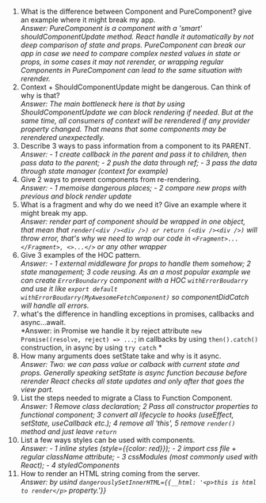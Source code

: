 1. What is the difference between Component and PureComponent? give an example where it might break my app.\
*Answer: PureComponent is a component with a 'smart' shouldComponentUpdate method. React handle it automatically by not deep comparison of state and props. PureComponent can break our app in case we need to compare complex nested values in state or props, in some cases it may not rerender, or wrapping regular Components in PureComponent can lead to the same situation with rerender.*
2. Context + ShouldComponentUpdate might be dangerous. Can think of why is that?\
*Answer: The main bottleneck here is that by using ShouldComponentUpdate we can block rendering if needed. But at the same time, all consumers of context will be rerendered if any provider property changed. That means that some components may be rerendered unexpectedly.*
3. Describe 3 ways to pass information from a component to its PARENT.\
*Answer: - 1 create callback in the parent and pass it to children, then pass data to the parent; - 2 push the data through ref; - 3 pass the data through state manager (context for example)*
4. Give 2 ways to prevent components from re-rendering.\
*Answer: - 1 memoise dangerous places; - 2 compare new props with previous and block render update*
5. What is a fragment and why do we need it? Give an example where it might break my app.\
*Answer: render part of component should be wrapped in one object, that mean that `render(<div /><div />) or return (<div /><div />)` will throw error, that's why we need to wrap our code in `<Fragment>...</Fragment>, <>...</>` or any other wrapper*
6. Give 3 examples of the HOC pattern.\
*Answer: - 1 external middleware for props to handle them somehow; 2 state management; 3 code reusing. As an a most popular example we can create `ErrorBoundarry` component with a HOC `withErrorBoudarry` and use it like `export default withErrorBoudarry(MyAwesomeFetchComponent)` so componentDidCatch will handle all errors.*
7. what's the difference in handling exceptions in promises, callbacks and async...await.\
*Answer: in Promise we handle it by reject attribute `new Promise((resolve, reject) => ...`; in callbacks by using `then().catch()` construction, in async by using `try catch` *
8. How many arguments does setState take and why is it async.\
*Answer: Two: we can pass value or calback with current state and props. Generally speaking setState is async function because before rerender React checks all state updates and only after that goes the view part.*
9. List the steps needed to migrate a Class to Function Component.\
*Answer: 1 Remove class declaration; 2 Pass all constructor properties to functional component; 3 convert all lifecycle to hooks (useEffect, setState, useCallback etc.); 4 remove all 'this', 5 remove `render()` method and just leave `return`*
10. List a few ways styles can be used with components.\
*Answer: - 1 inline styles (style={{color: red}}); - 2 import css file + regular className attribute; - 3 cssModules (most commonly used with React); - 4 styledComponents*
11. How to render an HTML string coming from the server.\
*Answer: by usind `dangerouslySetInnerHTML={{__html: '<p>this is html to render</p>` property.'}}*